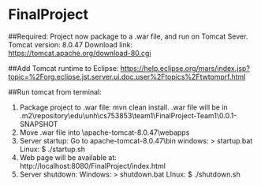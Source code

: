 # FinalProject

##Required:
Project now package to a .war file, and run on Tomcat Sever.
Tomcat version: 8.0.47
Download link: https://tomcat.apache.org/download-80.cgi

##Add Tomcat runtime to Eclipse:
https://help.eclipse.org/mars/index.jsp?topic=%2Forg.eclipse.jst.server.ui.doc.user%2Ftopics%2Ftwtomprf.html


##Run tomcat from terminal:
1. Package project to .war file: mvn clean install.    .war file will be in \.m2\repository\edu\unh\cs753853\team1\FinalProject-Team1\0.0.1-SNAPSHOT
2. Move .war file into \apache-tomcat-8.0.47\webapps
3. Server startup: Go to apache-tomcat-8.0.47\bin
	windows: 	> startup.bat
	Linux:		$ ./startup.sh
4. Web page will be available at: http://localhost:8080/FinalProject/index.html
5. Server shutdown:
	Windows:	> shutdown.bat
	LInux:		$ ./shutdown.sh
